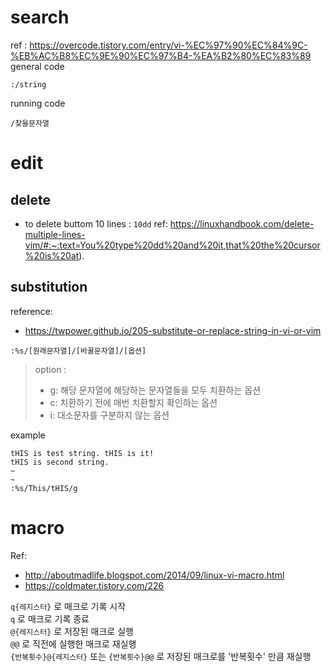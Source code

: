 # search
ref : https://overcode.tistory.com/entry/vi-%EC%97%90%EC%84%9C-%EB%AC%B8%EC%9E%90%EC%97%B4-%EA%B2%80%EC%83%89
general code
```
:/string
```

running code
```
/찾을문자열
```

# edit
## delete
- to delete buttom 10 lines : `10dd`
  ref: https://linuxhandbook.com/delete-multiple-lines-vim/#:~:text=You%20type%20dd%20and%20it,that%20the%20cursor%20is%20at).
## substitution
reference:
- https://twpower.github.io/205-substitute-or-replace-string-in-vi-or-vim
```
:%s/[원래문자열]/[바꿀문자열]/[옵션]
```
> option : 
> - g: 해당 문자열에 해당하는 문자열들을 모두 치환하는 옵션  
> - c: 치환하기 전에 매번 치환할지 확인하는 옵션
> - i: 대소문자를 구분하지 않는 옵션  

example
```
tHIS is test string. tHIS is it!
tHIS is second string.
~
~
:%s/This/tHIS/g
```

# macro
Ref: 
- http://aboutmadlife.blogspot.com/2014/09/linux-vi-macro.html
- https://coldmater.tistory.com/226

`q{레지스터}` 로 매크로 기록 시작  
`q` 로 매크로 기록 종료  
`@{레지스터}` 로 저장된 매크로 실행  
`@@` 로 직전에 실행한 매크로 재실행  
`{반복횟수}@{레지스터}` 또는 `{반복횟수}@@` 로 저장된 매크로를 '반복횟수' 만큼 재실행  
